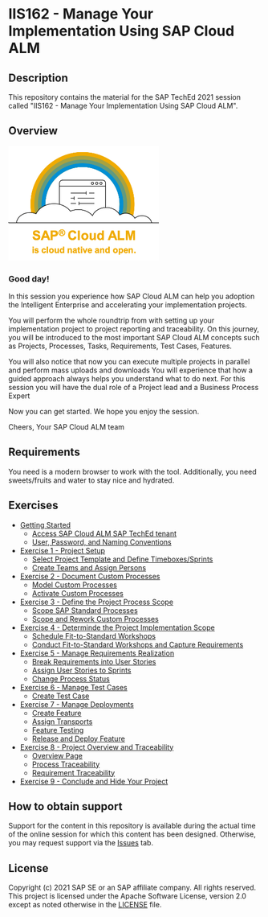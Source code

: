 # IIS162 - Manage Your Implementation Using SAP Cloud ALM

## Description

This repository contains the material for the SAP TechEd 2021 session called "IIS162 - Manage Your Implementation Using SAP Cloud ALM".  

## Overview

<img src="2021-11-11-14-23-55.png" width=300>

### Good day!

In this session you experience how SAP Cloud ALM can help you adoption the Intelligent Enterprise and accelerating your implementation projects.

You will perform the whole roundtrip from with setting up your implementation project to project reporting and traceability. On this journey, you will be introduced to the most important SAP Cloud ALM concepts such as Projects, Processes, Tasks, Requirements, Test Cases, Features. 

You will also notice that now you can execute multiple projects in parallel and perform mass uploads and downloads You will experience that how a guided approach always helps you understand what to do next. For this session you will have the dual role of a Project lead and a Business Process Expert

Now you can get started. We hope you enjoy the session.

​Cheers, Your SAP Cloud ALM team

## Requirements

You need is a modern browser to work with the tool. Additionally, you need sweets/fruits and water to stay nice and hydrated.

## Exercises

- [Getting Started](exercises/ex0/)
    - [Access SAP Cloud ALM SAP TechEd tenant](exercises/ex1#exercise-11-sub-exercise-1-description)
    - [User, Password, and Naming Conventions](exercises/ex1#exercise-11-sub-exercise-1-description)
- [Exercise 1 - Project Setup](exercises/ex1/)
    - [Select Project Template and Define Timeboxes/Sprints](exercises/ex1/README.md#Select-Project-Template-and-Define-Timeboxes/Sprints)
    - [Create Teams and Assign Persons](exercises/ex1/README.md#Create-Teams-and-Assign-Persons)
- [Exercise 2 - Document Custom Processes](exercises/ex2/)
    - [Model Custom Processes](exercises/ex2#exercise-21-sub-exercise-1-description)
    - [Activate Custom Processes](exercises/ex2#exercise-21-sub-exercise-1-description)
- [Exercise 3 - Define the Project Process Scope](exercises/ex3/)
    - [Scope SAP Standard Processes](exercises/ex2#exercise-21-sub-exercise-1-description)
    - [Scope and Rework Custom Processes](exercises/ex2#exercise-21-sub-exercise-1-description)
- [Exercise 4 - Determinde the Project Implementation Scope](exercises/ex4/)
    - [Schedule Fit-to-Standard Workshops](exercises/ex2#exercise-21-sub-exercise-1-description)
    - [Conduct Fit-to-Standard Workshops and Capture Requirements](exercises/ex2#exercise-21-sub-exercise-1-description)
- [Exercise 5 - Manage Requirements Realization](exercises/ex5/)
    - [Break Requirements into User Stories](exercises/ex2#exercise-21-sub-exercise-1-description)
    - [Assign User Stories to Sprints](exercises/ex2#exercise-21-sub-exercise-1-description)
    - [Change Process Status](exercises/ex2#exercise-21-sub-exercise-1-description)
- [Exercise 6 - Manage Test Cases](exercises/ex6/)
    - [Create Test Case](exercises/ex2#exercise-21-sub-exercise-1-description)
- [Exercise 7 - Manage Deployments](exercises/ex7/)
    - [Create Feature](exercises/ex2#exercise-21-sub-exercise-1-description)
    - [Assign Transports](exercises/ex2#exercise-21-sub-exercise-1-description)
    - [Feature Testing](exercises/ex2#exercise-21-sub-exercise-1-description)
    - [Release and Deploy Feature](exercises/ex2#exercise-21-sub-exercise-1-description)
- [Exercise 8 - Project Overview and Traceability](exercises/ex8/)
    - [Overview Page](exercises/ex2#exercise-21-sub-exercise-1-description)
    - [Process Traceability](exercises/ex2#exercise-21-sub-exercise-1-description)
    - [Requirement Traceability](exercises/ex2#exercise-21-sub-exercise-1-description)
- [Exercise 9 - Conclude and Hide Your Project](exercises/ex9/)    

## How to obtain support

Support for the content in this repository is available during the actual time of the online session for which this content has been designed. Otherwise, you may request support via the [Issues](../../issues) tab.

## License
Copyright (c) 2021 SAP SE or an SAP affiliate company. All rights reserved. This project is licensed under the Apache Software License, version 2.0 except as noted otherwise in the [LICENSE](LICENSES/Apache-2.0.txt) file.
